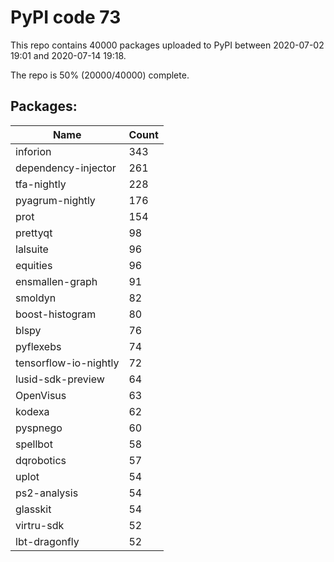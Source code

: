 # PyPI code 73

This repo contains 40000 packages uploaded to PyPI between 
2020-07-02 19:01 and 2020-07-14 19:18.

The repo is 50% (20000/40000) complete.

## Packages:

| Name  | Count |
| ----- | ----- |
| inforion | 343 |
| dependency-injector | 261 |
| tfa-nightly | 228 |
| pyagrum-nightly | 176 |
| prot | 154 |
| prettyqt | 98 |
| lalsuite | 96 |
| equities | 96 |
| ensmallen-graph | 91 |
| smoldyn | 82 |
| boost-histogram | 80 |
| blspy | 76 |
| pyflexebs | 74 |
| tensorflow-io-nightly | 72 |
| lusid-sdk-preview | 64 |
| OpenVisus | 63 |
| kodexa | 62 |
| pyspnego | 60 |
| spellbot | 58 |
| dqrobotics | 57 |
| uplot | 54 |
| ps2-analysis | 54 |
| glasskit | 54 |
| virtru-sdk | 52 |
| lbt-dragonfly | 52 |


